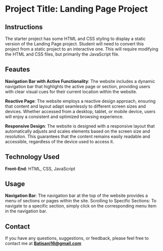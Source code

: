 # Project Title: Landing Page Project

## Instructions

The starter project has some HTML and CSS styling to display a static version of the Landing Page project. Student will need to convert this project from a static project to an interactive one. This will require modifying the HTML and CSS files, but primarily the JavaScript file.


## Feautes

**Navigation Bar with Active Functionality**: The website includes a dynamic navigation bar that highlights the active page or section, providing users with clear visual cues for their current location within the website.

**Reactive Page**: The website employs a reactive design approach, ensuring that content and layout adapt seamlessly to different screen sizes and devices. Whether accessed from a desktop, tablet, or mobile device, users will enjoy a consistent and optimized browsing experience.

**Responsive Design**: The website is designed with a responsive layout that automatically adjusts and scales elements based on the screen size and resolution. This guarantees that the content remains easily readable and accessible, regardless of the device used to access it.

## Technology Used

**Front-End**: HTML, CSS, JavaScript

## Usage

**Navigation Bar**: The navigation bar at the top of the website provides a menu of sections or pages within the site.
Scrolling to Specific Sections: To navigate to a specific section, simply click on the corresponding menu item in the navigation bar.

## Contact

If you have any questions, suggestions, or feedback, please feel free to contact me at **Batisani16@gmail.com**